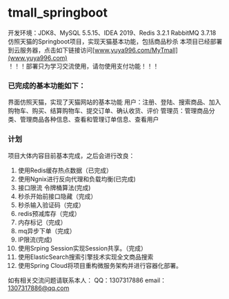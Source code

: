 # tmall_springboot
开发环境：JDK8、MySQL 5.5.15、IDEA 2019、Redis 3.2.1 RabbitMQ 3.7.18  
仿照天猫的Springboot项目，实现天猫基本功能，包括商品秒杀
本项目已经部署到云服务器，点击如下链接访问[www.yuya996.com/MyTmall](www.yuya996.com)    
！！！部署只为学习交流使用，请勿使用支付功能！！！

### 已完成的基本功能如下：
界面仿照天猫，实现了天猫网站的基本功能
用户：注册、登陆、搜索商品、加入购物车、购买、结算购物车、提交订单、确认收货、评价
管理员：管理商品分类、管理商品各种信息、查看和管理订单信息、查看用户

### 计划   
项目大体内容目前基本完成，之后会进行改良：
1. 使用Redis缓存热点数据（已完成）
2. 使用Ngnix进行反向代理和负载均衡(已完成)
3. 接口限流 令牌桶算法(完成)
4. 秒杀开始前接口隐藏（完成）
5. 秒杀输入验证码（完成）
6. redis预减库存（完成）
7. 内存标记（完成）
8. mq异步下单（完成）
9. IP限流(完成)
10. 使用Srping Session实现Session共享。（完成）
11. 使用ElasticSearch搜索引擎技术实现全文商品搜索
12. 使用Spring Cloud将项目重构微服务架构并进行容器化部署。

如有相关交流问题请联系本人：
QQ：1307317886  email：1307317886@qq.com  

